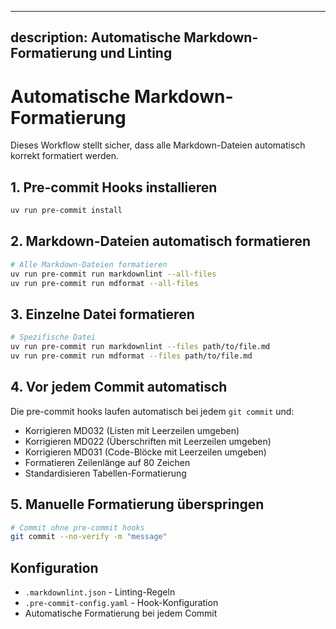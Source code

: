 ______________________________________________________________________

## description: Automatische Markdown-Formatierung und Linting

# Automatische Markdown-Formatierung

Dieses Workflow stellt sicher, dass alle Markdown-Dateien automatisch korrekt
formatiert werden.

## 1. Pre-commit Hooks installieren

```bash
uv run pre-commit install
```

## 2. Markdown-Dateien automatisch formatieren

```bash
# Alle Markdown-Dateien formatieren
uv run pre-commit run markdownlint --all-files
uv run pre-commit run mdformat --all-files
```

## 3. Einzelne Datei formatieren

```bash
# Spezifische Datei
uv run pre-commit run markdownlint --files path/to/file.md
uv run pre-commit run mdformat --files path/to/file.md
```

## 4. Vor jedem Commit automatisch

Die pre-commit hooks laufen automatisch bei jedem `git commit` und:

- Korrigieren MD032 (Listen mit Leerzeilen umgeben)
- Korrigieren MD022 (Überschriften mit Leerzeilen umgeben)
- Korrigieren MD031 (Code-Blöcke mit Leerzeilen umgeben)
- Formatieren Zeilenlänge auf 80 Zeichen
- Standardisieren Tabellen-Formatierung

## 5. Manuelle Formatierung überspringen

```bash
# Commit ohne pre-commit hooks
git commit --no-verify -m "message"
```

## Konfiguration

- `.markdownlint.json` - Linting-Regeln
- `.pre-commit-config.yaml` - Hook-Konfiguration
- Automatische Formatierung bei jedem Commit

